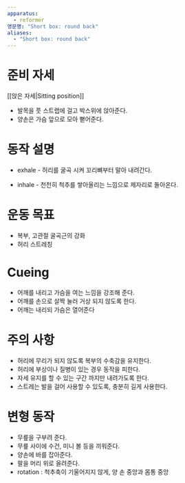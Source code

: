 ```yaml
---
apparatus:
  - reformer
영문명: "Short box: round back"
aliases:
  - "Short box: round back"
---
```


# 준비 자세

[[앉은 자세|Sitting position]]

- 발목을 풋 스트랩에 걸고 박스위에 앉아준다.
- 양손은 가슴 앞으로 모아 뻗어준다.

# 동작 설명

- exhale - 허리를 굴곡 시켜 꼬리뼈부터 말아 내려간다.

- inhale - 천천히 척추를 쌓아올리는 느낌으로 제자리로 돌아온다.

# 운동 목표

- 복부, 고관절 굴곡근의 강화
- 허리 스트레칭

# Cueing

- 어깨를 내리고 가슴을 여는 느낌을 강조해 준다.
- 어깨를 손으로 살짝 눌러 거상 되지 않도록 한다.
- 어깨는 내리되 가슴은 열어준다

# 주의 사항

- 허리에 무리가 되지 않도록 복부의 수축감을 유지한다.
- 허리에 부상이나 질병이 있는 경우 동작을 피한다.
- 자세 유지를 할 수 있는 구간 까지만 내려가도록 한다.
- 스트레는 발을 걸어 사용할 수 있도록, 충분히 길게 사용한다.

# 변형 동작

- 무릎을 구부려 준다.
- 무릎 사이에 수건, 미니 볼 등을 끼워준다.
- 양손에 바를 잡아준다.
- 팔을 머리 위로 올려준다.
- rotation : 척추축이 기울어지지 않게, 양 손 중앙과 몸통 중앙
